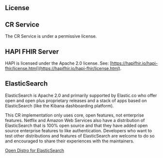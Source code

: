 ## License

## CR Service

The CR Service is under a permissive license.

## HAPI FHIR Server

HAPI is licensed under the Apache 2.0 license. See: [https://hapifhir.io/hapi-fhir/license.html](https://hapifhir.io/hapi-fhir/license.html).

## ElasticSearch

ElasticSearch is Apache 2.0 and primarily supported by Elastic.co who offer open and open plus proprietary releases and a stack of apps based on ElasticSearch (like the Kibana dashboarding platform). 

This CR implementation only uses core, open features, not enterprise features. Netflix and Amazon Web Services also have a distribution of ElasticSearch that is 100% open source and that they have added open source enterprise features to like authentication. Developers who want to test other distributions and features of ElasticSearch are welcome to do so and encouraged to share their experiences with the maintainers.

[Open Distro for ElasticSearch](https://aws.amazon.com/blogs/opensource/keeping-open-source-open-open-distro-for-elasticsearch/)
